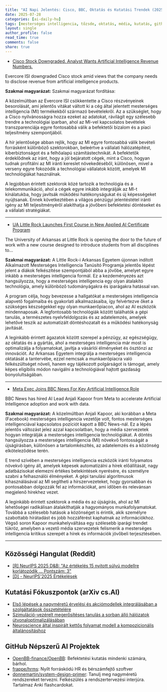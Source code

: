 ```yaml
---
title: "AI Napi Jelentés: Cisco, BBC, Oktatás és Kutatási Trendek (2025-07-28)"
date: 2025-07-28
categories: [ai-daily-hu]
tags: [mesterséges intelligencia, tőzsde, oktatás, média, kutatás, github]
layout: single
author_profile: false
read_time: true
comments: false
share: true
---
```


- [Cisco Stock Downgraded. Analyst Wants Artificial Intelligence Revenue Numbers.](https://www.investors.com/news/technology/cisco-stock-downgraded-analyst-wants-disclosure-artificial-intelligence-revenue/)

Evercore ISI downgraded Cisco stock amid views that the company needs to disclose revenue from artificial intelligence products.

**Szakmai magyarázat:**
Szakmai magyarázat fordítása:

A közelmúltban az Evercore ISI csökkentette a Cisco részvényeinek besorolását, ami jelentős vitákat váltott ki a cég által jelentett mesterséges intelligencia (MI) termékekből származó bevételekről. Az a szükséglet, hogy a Cisco nyilvánosságra hozza ezeket az adatokat, rávilágít egy szélesebb trendre a technológiai iparban, ahol az MI-vel kapcsolatos bevételek transzparenciája egyre fontosabbá válik a befektetői bizalom és a piaci teljesítmény szempontjából.

A hír jelentősége abban rejlik, hogy az MI egyre fontosabbá válik bevételi forrásként különböző szektorokban, beleértve a vállalati hálózatépítést, kiberbiztonságot és a felhőalapú számítástechnikát. A befektetők érdeklődnek az iránt, hogy a jól bejáratott cégek, mint a Cisco, hogyan tudnak profitálni az MI iránti kereslet növekedéséből, különösen, mivel a verseny egyre fokozódik a technológiai vállalatok között, amelyek MI technológiákat használnak.

A legjobban érintett szektorok közé tartozik a technológia és a telekommunikáció, ahol a cégek egyre inkább integrálják az MI-t kínálatukba, hogy javítsák működési hatékonyságukat és új képességeket nyújtsanak. Ennek következtében a világos pénzügyi jelentéstétel iránti igény az MI teljesítményéről alakíthatja a jövőbeni befektetési döntéseket és a vállalati stratégiákat.

---
- [UA Little Rock Launches First Course in New Applied AI Certificate Program](https://ualr.edu/news/2025/07/28/foundations-of-ai/)

The University of Arkansas at Little Rock is opening the door to the future of work with a new course designed to introduce students from all disciplines to...

**Szakmai magyarázat:**
A Little Rock-i Arkansas Egyetem újonnan indított Alkalmazott Mesterséges Intelligencia Tanúsító Programja jelentős lépést jelent a diákok felkészítése szempontjából abba a jövőbe, amelyet egyre inkább a mesterséges intelligencia formál. Ez a kezdeményezés azt hangsúlyozza, hogy a mesterséges intelligencia egy olyan átalakító technológia, amely különböző tudományágakra és iparágakra hatással van.

A program célja, hogy bevezesse a hallgatókat a mesterséges intelligencia alapvető fogalmaiba és gyakorlati alkalmazásaiba, így felvértezve őket a szükséges készségekkel egy olyan munkaerőpiacon, ahol az AI eszközök mindennaposak. A legfontosabb technológiák között találhatók a gépi tanulás, a természetes nyelvfeldolgozás és az adatelemzés, amelyek lehetővé teszik az automatizált döntéshozatalt és a működési hatékonyság javítását.

A leginkább érintett ágazatok között szerepel a pénzügy, az egészségügy, az oktatás és a gyártás, ahol a mesterséges intelligencia már most is optimalizálja a folyamatokat, javítja a vásárlói élményeket és ösztönzi az innovációt. Az Arkansas Egyetem integrálja a mesterséges intelligencia oktatását a tantervébe, ezzel nemcsak a munkaerőpiacra való felkészültséget növeli, hanem egy tájékozott polgárságot is támogat, amely képes eligibilis módon navigálni a technológiával hajtott gazdaság bonyolultságában.

---
- [Meta Exec Joins BBC News For Key Artificial Intelligence Role](https://deadline.com/2025/07/bbc-news-ai-role-anjali-kapoor-meta-1236471995/)

BBC News has hired AI Lead Anjali Kapoor from Meta to accelerate Artificial Intelligence adoption and work with data.

**Szakmai magyarázat:**
A közelmúltban Anjali Kapoor, aki korábban a Meta (Facebook) mesterséges intelligencia vezetője volt, fontos mesterséges intelligenciával kapcsolatos pozíciót kapott a BBC News-nál. Ez a lépés jelentős változást jelez azzal kapcsolatban, hogy a média szervezetek hogyan integrálják a mesterséges intelligencia technológiákat. A döntés hangsúlyozza a mesterséges intelligencia (MI) növekvő fontosságát a újságírásban, különösen a tartalomkészítés, az adatelemzés és a közönség elköteleződése terén.

E trend szívében a mesterséges intelligencia eszközök iránti folyamatos növekvő igény áll, amelyek képesek automatizálni a hírek előállítását, nagy adatbázisokat elemezni értékes betekintések nyerésére, és személyre szabni a felhasználói élményeket. A gépi tanulási algoritmusok kihasználásával az MI segítheti a hírszervezeteket, hogy gyorsabban és pontosabban dolgozzák fel az információkat, ami időben és relevánsan megjelenő hírekhez vezet.

A leginkább érintett szektorok a média és az újságírás, ahol az MI lehetőségei radikálisan átalakíthatják a hagyományos munkafolyamatokat. Továbbá a szélesebb hatások a közönséget is érintik, akik személyre szabottabb hírátadást és jobb hozzáférést kaphatnak az információkhoz. Végső soron Kapoor munkahelyváltása egy szélesebb iparági trendet tükröz, amelyben a vezető média szervezetek felismerik a mesterséges intelligencia kritikus szerepét a hírek és információk jövőbeli terjesztésében.

---
## Közösségi Hangulat (Reddit)
- [[R] NeurIPS 2025 D&B: "Az értékelés 15 nyitott súlyú modellre korlátozódik ... Pontszám: 3"](https://www.reddit.com/r/MachineLearning/comments/1m95ej0/r_neurips_2025_db_the_evaluation_is_limited_to_15/)
- [[D] - NeurIPS'2025 Értékelések](https://www.reddit.com/r/MachineLearning/comments/1m74ugv/d_neurips2025_reviews/)

## Kutatási Fókuszpontok (arXiv cs.AI)
- [Első lépések a nagyméretű érvelési és akciómodellek integrálásában a szolgáltatások összetételére](https://arxiv.org/abs/2507.18775)
- [Szimuláció-vezérelt megerősítéses tanulás a sorban álló hálózatok útvonaloptimalizálásában](https://arxiv.org/abs/2507.18795)
- [Neuroscience által inspirált kettős folyamat modell a kompozicionális általánosításhoz](https://arxiv.org/abs/2507.18868)

## GitHub Népszerű AI Projektek
- [OpenBB-finance/OpenBB](OpenBB-finance/OpenBB): Befektetési kutatás mindenki számára, bárhol.
- [frappe/hrms](frappe/hrms): Nyílt forráskódú HR és bérszámfejtő szoftver
- [donnemartin/system-design-primer](donnemartin/system-design-primer): Tanulj meg nagyméretű rendszereket tervezni. Felkészülés a rendszertervezési interjúra. Tartalmaz Anki flashcardokat.
